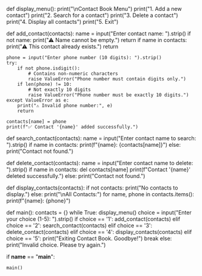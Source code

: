 def display_menu():
    print("\nContact Book Menu")
    print("1. Add a new contact")
    print("2. Search for a contact")
    print("3. Delete a contact")
    print("4. Display all contacts")
    print("5. Exit")

def add_contact(contacts):
    name = input("Enter contact name: ").strip()
    if not name:
        print("⚠ Name cannot be empty.")
        return
    if name in contacts:
        print("⚠ This contact already exists.")
        return

    phone = input("Enter phone number (10 digits): ").strip()
    try:
        if not phone.isdigit():
            # Contains non-numeric characters
            raise ValueError("Phone number must contain digits only.")
        if len(phone) != 10:
            # Not exactly 10 digits
            raise ValueError("Phone number must be exactly 10 digits.")
    except ValueError as e:
        print("⚠ Invalid phone number:", e)
        return

    contacts[name] = phone
    print(f"✅ Contact '{name}' added successfully.")

def search_contact(contacts):
    name = input("Enter contact name to search: ").strip()
    if name in contacts:
        print(f"{name}: {contacts[name]}")
    else:
        print("Contact not found.")

def delete_contact(contacts):
    name = input("Enter contact name to delete: ").strip()
    if name in contacts:
        del contacts[name]
        print(f"Contact '{name}' deleted successfully.")
    else:
        print("Contact not found.")

def display_contacts(contacts):
    if not contacts:
        print("No contacts to display.")
    else:
        print("\nAll Contacts:")
        for name, phone in contacts.items():
            print(f"{name}: {phone}")

def main():
    contacts = {}
    while True:
        display_menu()
        choice = input("Enter your choice (1-5): ").strip()
        if choice == '1':
            add_contact(contacts)
        elif choice == '2':
            search_contact(contacts)
        elif choice == '3':
            delete_contact(contacts)
        elif choice == '4':
            display_contacts(contacts)
        elif choice == '5':
            print("Exiting Contact Book. Goodbye!")
            break
        else:
            print("Invalid choice. Please try again.")

if __name__ == "__main__":

    main()
    
